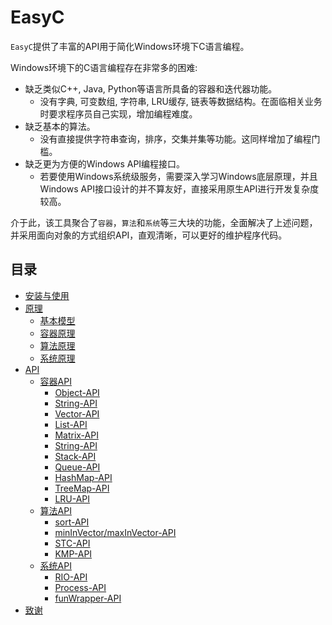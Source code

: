 # EasyC
`EasyC`提供了丰富的API用于简化Windows环境下C语言编程。

Windows环境下的C语言编程存在非常多的困难:
* 缺乏类似C++, Java, Python等语言所具备的容器和迭代器功能。
	* 没有字典, 可变数组, 字符串, LRU缓存, 链表等数据结构。在面临相关业务时要求程序员自己实现，增加编程难度。
* 缺乏基本的算法。
	* 没有直接提供字符串查询，排序，交集并集等功能。这同样增加了编程门槛。
* 缺乏更为方便的Windows API编程接口。
	* 若要使用Windows系统级服务，需要深入学习Windows底层原理，并且Windows API接口设计的并不算友好，直接采用原生API进行开发复杂度较高。

介于此，该工具聚合了`容器`，`算法`和`系统`等三大块的功能，全面解决了上述问题，并采用面向对象的方式组织API，直观清晰，可以更好的维护程序代码。

## 目录
- [安装与使用](doc/install.md)
- [原理](doc/theory.md)
	- [基本模型](doc/theory.md##一、基本模型)
	- [容器原理](doc/theory.md)
	- [算法原理](doc/theory.md)
	- [系统原理](doc/theory.md)
- [API](doc/api.md)
	- [容器API](doc/api.md)
		- [Object-API](doc/api.md)
		- [String-API](doc/api.md)
		- [Vector-API](doc/api.md)
		- [List-API](doc/api.md)
		- [Matrix-API](doc/api.md)
		- [String-API](doc/api.md)
		- [Stack-API](doc/api.md)
		- [Queue-API](doc/api.md)
		- [HashMap-API](doc/api.md)
		- [TreeMap-API](doc/api.md)
		- [LRU-API](doc/api.md)
	- [算法API](doc/api.md)
		- [sort-API](doc/api.md)
		- [minInVector/maxInVector-API](doc/api.md)
		- [STC-API](doc/api.md)
		- [KMP-API](doc/api.md)
	- [系统API](doc/api.md)
		- [RIO-API](doc/api.md)
		- [Process-API](doc/api.md)
		- [funWrapper-API](doc/api.md)
- [致谢](doc/thanks.md)
